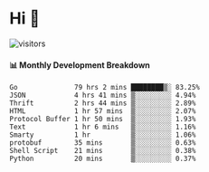 # Hi 👋
 
![visitors](https://visitor-badge.glitch.me/badge?page_id=sorcererxw.sorcererx)

#### 📊 Monthly Development Breakdown

<!--START_SECTION:waka-->
```text
Go              79 hrs 2 mins ████████▒░ 83.25%
JSON            4 hrs 41 mins ▒░░░░░░░░░ 4.94%
Thrift          2 hrs 44 mins ▒░░░░░░░░░ 2.89%
HTML            1 hr 57 mins  ▒░░░░░░░░░ 2.07%
Protocol Buffer 1 hr 50 mins  ▒░░░░░░░░░ 1.93%
Text            1 hr 6 mins   ▒░░░░░░░░░ 1.16%
Smarty          1 hr          ▒░░░░░░░░░ 1.06%
protobuf        35 mins       ▒░░░░░░░░░ 0.63%
Shell Script    21 mins       ▒░░░░░░░░░ 0.38%
Python          20 mins       ▒░░░░░░░░░ 0.37%
```
<!--END_SECTION:waka-->
